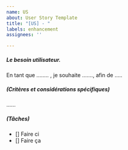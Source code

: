 ```yaml
---
name: US
about: User Story Template
title: "[US] - "
labels: enhancement
assignees: ''

---
```


##### Le besoin utilisateur.

En tant que ........ , je souhaite ......., afin de .....

##### (Critères et considérations spécifiques)

......


##### (Tâches)

- [] Faire ci
- [] Faire ça
